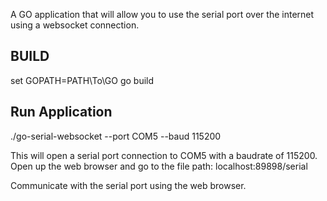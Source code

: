 A GO application that will allow you to use the serial port over the internet using a websocket connection.


## BUILD
set GOPATH=PATH\To\GO
go build

## Run Application
./go-serial-websocket --port COM5 --baud 115200

This will open a serial port connection to COM5 with a baudrate of 115200.  
Open up the web browser and go to the file path:
localhost:89898/serial

Communicate with the serial port using the web browser.